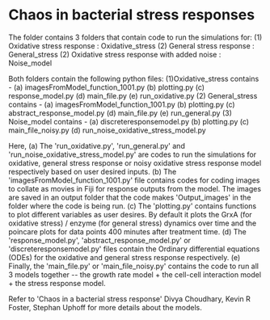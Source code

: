 # Chaos in bacterial stress responses
The folder contains 3 folders that contain code to run the simulations for:
(1) Oxidative stress response : Oxidative_stress
(2) General stress response : General_stress
(2) Oxidative stress response with added noise : Noise_model 

Both folders contain the following python files:
(1)Oxidative_stress contains -
	(a) imagesFromModel_function_1001.py
	(b) plotting.py
	(c) response_model.py
	(d) main_file.py
	(e) run_oxidative.py
(2) General_stress contains - 
	(a) imagesFromModel_function_1001.py
	(b) plotting.py
	(c) abstract_response_model.py
	(d) main_file.py
	(e) run_general.py
(3) Noise_model contains - 
	(a) discreteresponsemodel.py
	(b) plotting.py
	(c) main_file_noisy.py
	(d) run_noise_oxidative_stress_model.py

Here, 
(a) The 'run_oxidative.py', 'run_general.py' and 'run_noise_oxidative_stress_model.py' are codes to run the simulations for oxidative, general stress response or noisy oxidative stress response model respectively based on user desired inputs.
(b) The 'imagesFromModel_function_1001.py' file contains codes for coding images to collate as movies in Fiji for response outputs from the model. The images are saved in an output folder that the code makes 'Output_images' in the folder where the code is being run.
(c) The 'plotting.py' contains functions to plot different variables as user desires. By default it plots the GrxA (for oxidative stress) / enzyme (for general stress) dynamics over time and the poincare plots for data points 400 minutes after treatment time.
(d) The 'response_model.py', 'abstract_response_model.py' or 'discreteresponsemodel.py' files contain the Ordinary differential equations (ODEs) for the oxidative and general stress response respectively.
(e) Finally, the 'main_file.py' or 'main_file_noisy.py' contains the code to run all 3 models together -- the growth rate model + the cell-cell interaction model + the stress response model.


Refer to 'Chaos in a bacterial stress response' Divya Choudhary, Kevin R Foster, Stephan Uphoff for more details about the models.
